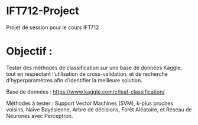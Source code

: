 # IFT712-Project
Projet de session pour le cours IFT712

# Objectif :
Tester des méthodes de classification sur une base de données Kaggle, tout en respectant l’utilisation de cross-validation, et de recherche d’hyperparamètres afin d’identifier la meilleure solution.

Base de données : https://www.kaggle.com/c/leaf-classification/

Méthodes à tester : Support Vector Machines (SVM), k-plus proches voisins, Naïve Bayésienne, Arbre de décisions, Forêt Aléatoire, et Réseau de Neurones avec Perceptron. 
